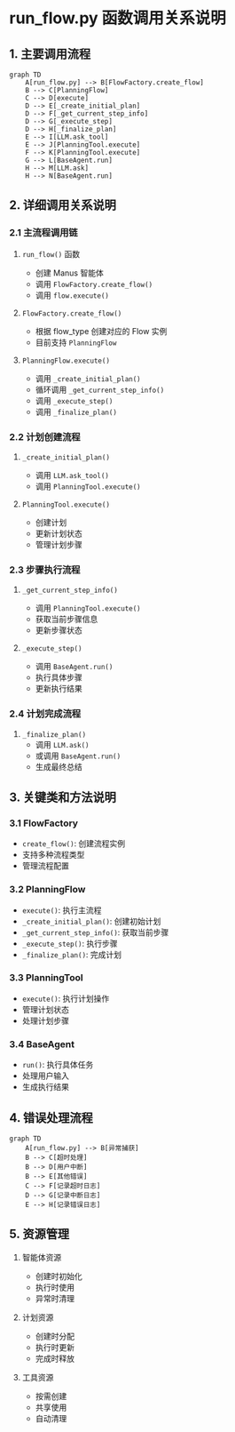 # run_flow.py 函数调用关系说明

## 1. 主要调用流程

```mermaid
graph TD
    A[run_flow.py] --> B[FlowFactory.create_flow]
    B --> C[PlanningFlow]
    C --> D[execute]
    D --> E[_create_initial_plan]
    D --> F[_get_current_step_info]
    D --> G[_execute_step]
    D --> H[_finalize_plan]
    E --> I[LLM.ask_tool]
    E --> J[PlanningTool.execute]
    F --> K[PlanningTool.execute]
    G --> L[BaseAgent.run]
    H --> M[LLM.ask]
    H --> N[BaseAgent.run]
```

## 2. 详细调用关系说明

### 2.1 主流程调用链
1. `run_flow()` 函数
   - 创建 Manus 智能体
   - 调用 `FlowFactory.create_flow()`
   - 调用 `flow.execute()`

2. `FlowFactory.create_flow()`
   - 根据 flow_type 创建对应的 Flow 实例
   - 目前支持 `PlanningFlow`

3. `PlanningFlow.execute()`
   - 调用 `_create_initial_plan()`
   - 循环调用 `_get_current_step_info()`
   - 调用 `_execute_step()`
   - 调用 `_finalize_plan()`

### 2.2 计划创建流程
1. `_create_initial_plan()`
   - 调用 `LLM.ask_tool()`
   - 调用 `PlanningTool.execute()`

2. `PlanningTool.execute()`
   - 创建计划
   - 更新计划状态
   - 管理计划步骤

### 2.3 步骤执行流程
1. `_get_current_step_info()`
   - 调用 `PlanningTool.execute()`
   - 获取当前步骤信息
   - 更新步骤状态

2. `_execute_step()`
   - 调用 `BaseAgent.run()`
   - 执行具体步骤
   - 更新执行结果

### 2.4 计划完成流程
1. `_finalize_plan()`
   - 调用 `LLM.ask()`
   - 或调用 `BaseAgent.run()`
   - 生成最终总结

## 3. 关键类和方法说明

### 3.1 FlowFactory
- `create_flow()`: 创建流程实例
- 支持多种流程类型
- 管理流程配置

### 3.2 PlanningFlow
- `execute()`: 执行主流程
- `_create_initial_plan()`: 创建初始计划
- `_get_current_step_info()`: 获取当前步骤
- `_execute_step()`: 执行步骤
- `_finalize_plan()`: 完成计划

### 3.3 PlanningTool
- `execute()`: 执行计划操作
- 管理计划状态
- 处理计划步骤

### 3.4 BaseAgent
- `run()`: 执行具体任务
- 处理用户输入
- 生成执行结果

## 4. 错误处理流程

```mermaid
graph TD
    A[run_flow.py] --> B[异常捕获]
    B --> C[超时处理]
    B --> D[用户中断]
    B --> E[其他错误]
    C --> F[记录超时日志]
    D --> G[记录中断日志]
    E --> H[记录错误日志]
```

## 5. 资源管理

1. 智能体资源
   - 创建时初始化
   - 执行时使用
   - 异常时清理

2. 计划资源
   - 创建时分配
   - 执行时更新
   - 完成时释放

3. 工具资源
   - 按需创建
   - 共享使用
   - 自动清理
